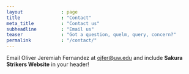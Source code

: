 ```yaml
---
layout              : page
title               : "Contact"
meta_title          : "Contact us"
subheadline         : "Email us"
teaser              : "Got a question, quelm, query, concern?"
permalink           : "/contact/"
---
```

Email Oliver Jeremiah Fernandez at ojfer@uw.edu and include <strong>Sakura Strikers Website</strong> in your header!
